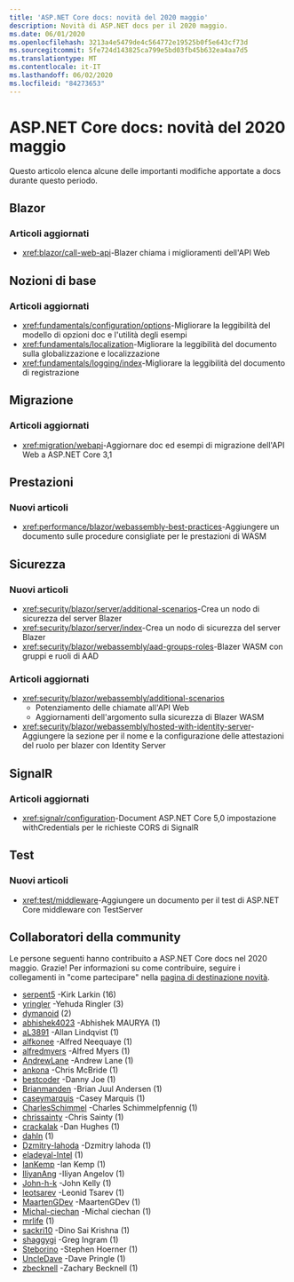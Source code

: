 ```yaml
---
title: 'ASP.NET Core docs: novità del 2020 maggio'
description: Novità di ASP.NET docs per il 2020 maggio.
ms.date: 06/01/2020
ms.openlocfilehash: 3213a4e5479de4c564772e19525b0f5e643cf73d
ms.sourcegitcommit: 5fe724d143825ca799e5bd03fb45b632ea4aa7d5
ms.translationtype: MT
ms.contentlocale: it-IT
ms.lasthandoff: 06/02/2020
ms.locfileid: "84273653"
---
```

# <a name="aspnet-core-docs-whats-new-for-may-2020"></a>ASP.NET Core docs: novità del 2020 maggio

Questo articolo elenca alcune delle importanti modifiche apportate a docs durante questo periodo.

## <a name="blazor"></a>Blazor

### <a name="updated-articles"></a>Articoli aggiornati

- <xref:blazor/call-web-api>-Blazer chiama i miglioramenti dell'API Web

## <a name="fundamentals"></a>Nozioni di base

### <a name="updated-articles"></a>Articoli aggiornati

- <xref:fundamentals/configuration/options>-Migliorare la leggibilità del modello di opzioni doc e l'utilità degli esempi
- <xref:fundamentals/localization>-Migliorare la leggibilità del documento sulla globalizzazione e localizzazione
- <xref:fundamentals/logging/index>-Migliorare la leggibilità del documento di registrazione

## <a name="migration"></a>Migrazione

### <a name="updated-articles"></a>Articoli aggiornati

- <xref:migration/webapi>-Aggiornare doc ed esempi di migrazione dell'API Web a ASP.NET Core 3,1

## <a name="performance"></a>Prestazioni

### <a name="new-articles"></a>Nuovi articoli

- <xref:performance/blazor/webassembly-best-practices>-Aggiungere un documento sulle procedure consigliate per le prestazioni di WASM

## <a name="security"></a>Sicurezza

### <a name="new-articles"></a>Nuovi articoli

- <xref:security/blazor/server/additional-scenarios>-Crea un nodo di sicurezza del server Blazer
- <xref:security/blazor/server/index>-Crea un nodo di sicurezza del server Blazer
- <xref:security/blazor/webassembly/aad-groups-roles>-Blazer WASM con gruppi e ruoli di AAD

### <a name="updated-articles"></a>Articoli aggiornati

- <xref:security/blazor/webassembly/additional-scenarios>
  - Potenziamento delle chiamate all'API Web
  - Aggiornamenti dell'argomento sulla sicurezza di Blazer WASM
- <xref:security/blazor/webassembly/hosted-with-identity-server>-Aggiungere la sezione per il nome e la configurazione delle attestazioni del ruolo per blazer con Identity Server

## <a name="signalr"></a>SignalR

### <a name="updated-articles"></a>Articoli aggiornati

- <xref:signalr/configuration>-Document ASP.NET Core 5,0 impostazione withCredentials per le richieste CORS di SignalR

## <a name="testing"></a>Test

### <a name="new-articles"></a>Nuovi articoli

- <xref:test/middleware>-Aggiungere un documento per il test di ASP.NET Core middleware con TestServer

## <a name="community-contributors"></a>Collaboratori della community

Le persone seguenti hanno contribuito a ASP.NET Core docs nel 2020 maggio. Grazie! Per informazioni su come contribuire, seguire i collegamenti in "come partecipare" nella [pagina di destinazione novità](index.yml).

- [serpent5](https://github.com/serpent5) -Kirk Larkin (16)
- [yringler](https://github.com/yringler) -Yehuda Ringler (3)
- [dymanoid](https://github.com/dymanoid) (2)
- [abhishek4023](https://github.com/abhishek4023) -Abhishek MAURYA (1)
- [aL3891](https://github.com/aL3891) -Allan Lindqvist (1)
- [alfkonee](https://github.com/alfkonee) -Alfred Neequaye (1)
- [alfredmyers](https://github.com/alfredmyers) -Alfred Myers (1)
- [AndrewLane](https://github.com/AndrewLane) -Andrew Lane (1)
- [ankona](https://github.com/ankona) -Chris McBride (1)
- [bestcoder](https://github.com/bestcoder) -Danny Joe (1)
- [Brianmanden](https://github.com/Brianmanden) -Brian Juul Andersen (1)
- [caseymarquis](https://github.com/caseymarquis) -Casey Marquis (1)
- [CharlesSchimmel](https://github.com/CharlesSchimmel) -Charles Schimmelpfennig (1)
- [chrissainty](https://github.com/chrissainty) -Chris Sainty (1)
- [crackalak](https://github.com/crackalak) -Dan Hughes (1)
- [dahln](https://github.com/dahln) (1)
- [Dzmitry-lahoda](https://github.com/dzmitry-lahoda) -Dzmitry lahoda (1)
- [eladeyal-Intel](https://github.com/eladeyal-intel) (1)
- [IanKemp](https://github.com/IanKemp) -Ian Kemp (1)
- [IliyanAng](https://github.com/IliyanAng) -Iliyan Angelov (1)
- [John-h-k](https://github.com/john-h-k) -John Kelly (1)
- [leotsarev](https://github.com/leotsarev) -Leonid Tsarev (1)
- [MaartenGDev](https://github.com/MaartenGDev) -MaartenGDev (1)
- [Michal-ciechan](https://github.com/michal-ciechan) -Michal ciechan (1)
- [mrlife](https://github.com/mrlife) (1)
- [sackri10](https://github.com/sackri10) -Dino Sai Krishna (1)
- [shaggygi](https://github.com/shaggygi) -Greg Ingram (1)
- [Steborino](https://github.com/Steborino) -Stephen Hoerner (1)
- [UncleDave](https://github.com/UncleDave) -Dave Pringle (1)
- [zbecknell](https://github.com/zbecknell) -Zachary Becknell (1)
